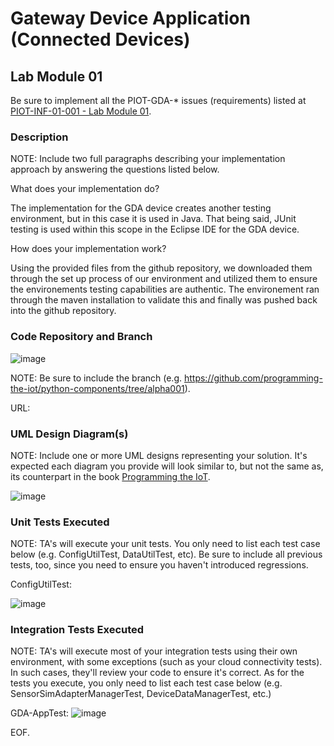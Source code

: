 # Gateway Device Application (Connected Devices)

## Lab Module 01

Be sure to implement all the PIOT-GDA-* issues (requirements) listed at [PIOT-INF-01-001 - Lab Module 01](https://github.com/orgs/programming-the-iot/projects/1#column-9974937).

### Description

NOTE: Include two full paragraphs describing your implementation approach by answering the questions listed below.

What does your implementation do? 

The implementation for the GDA device creates another testing environment, but in this case it is used in Java.
That being said, JUnit testing is used within this scope in the Eclipse IDE for the GDA device. 

How does your implementation work?

Using the provided files from the github repository, we downloaded them through the set up process of our 
environment and utilized them to ensure the environements testing capabilities are authentic. The environement
ran through the maven installation to validate this and finally was pushed back into the github repository. 

### Code Repository and Branch

![image](https://github.com/JadEletry/book-exercise-docs/assets/71851213/6f5eba7b-31d1-478a-bc96-f4866ecf6770)


NOTE: Be sure to include the branch (e.g. https://github.com/programming-the-iot/python-components/tree/alpha001).

URL: 

### UML Design Diagram(s)

NOTE: Include one or more UML designs representing your solution. It's expected each
diagram you provide will look similar to, but not the same as, its counterpart in the
book [Programming the IoT](https://learning.oreilly.com/library/view/programming-the-internet/9781492081401/).

![image](https://github.com/JadEletry/book-exercise-docs/assets/71851213/6af94d00-05bc-4e1e-b81d-f1ee8eefd36a)


### Unit Tests Executed

NOTE: TA's will execute your unit tests. You only need to list each test case below
(e.g. ConfigUtilTest, DataUtilTest, etc). Be sure to include all previous tests, too,
since you need to ensure you haven't introduced regressions.

ConfigUtilTest:

![image](https://github.com/JadEletry/book-exercise-docs/assets/71851213/4131ee84-e122-4c35-840c-aa44056088dd)



### Integration Tests Executed

NOTE: TA's will execute most of your integration tests using their own environment, with
some exceptions (such as your cloud connectivity tests). In such cases, they'll review
your code to ensure it's correct. As for the tests you execute, you only need to list each
test case below (e.g. SensorSimAdapterManagerTest, DeviceDataManagerTest, etc.)

GDA-AppTest:
![image](https://github.com/JadEletry/book-exercise-docs/assets/71851213/ade6c326-0669-4145-b228-1b81c0199027)

EOF.
